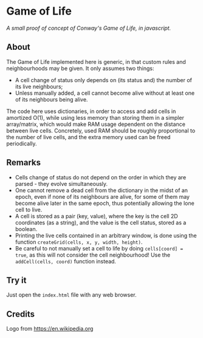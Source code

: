 # Game of Life

*A small proof of concept of Conway's Game of Life, in javascript.*


## About

The Game of Life implemented here is generic, in that custom rules and neighbourhoods may be given. It only assumes two things:
- A cell change of status only depends on (its status and) the number of its live neighbours;
- Unless manually added, a cell cannot become alive without at least one of its neighbours being alive.

The code here uses dictionaries, in order to access and add cells in amortized O(1), while using less memory than storing them in a simpler array/matrix, which would make RAM usage dependent on the distance between live cells. Concretely, used RAM should be roughly proportional to the number of live cells, and the extra memory used can be freed periodically.


## Remarks

- Cells change of status do not depend on the order in which they are parsed - they evolve simultaneously.
- One cannot remove a dead cell from the dictionary in the midst of an epoch, even if none of its neighbours are alive, for some of them may become alive later in the same epoch, thus potentially allowing the lone cell to live.
- A cell is stored as a pair (key, value), where the key is the cell 2D coordinates (as a string), and the value is the cell status, stored as a boolean.
- Printing the live cells contained in an arbitrary window, is done using the function ``` createGrid(cells, x, y, width, height) ```.
- Be careful to not manually set a cell to life by doing ``` cells[coord] = true ```, as this will not consider the cell neighbourhood! Use the ``` addCell(cells, coord) ``` function instead.


## Try it

Just open the ``` index.html ``` file with any web browser.


## Credits

Logo from <https://en.wikipedia.org>
